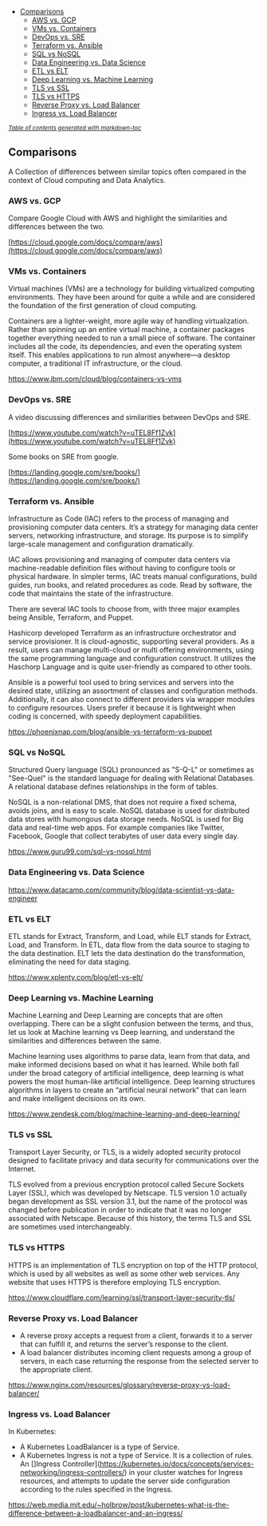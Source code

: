 - [Comparisons](#comparisons)
  * [AWS vs. GCP](#aws-vs-gcp)
  * [VMs vs. Containers](#vms-vs-containers)
  * [DevOps vs. SRE](#devops-vs-sre)
  * [Terraform vs. Ansible](#terraform-vs-ansible)
  * [SQL vs NoSQL](#sql-vs-nosql)
  * [Data Engineering vs. Data Science](#data-engineering-vs-data-science)
  * [ETL vs ELT](#etl-vs-elt)
  * [Deep Learning vs. Machine Learning](#deep-learning-vs-machine-learning)
  * [TLS vs SSL](#tls-vs-ssl)
  * [TLS vs HTTPS](#tls-vs-https)
  * [Reverse Proxy vs. Load Balancer](#reverse-proxy-vs-load-balancer)
  * [Ingress vs. Load Balancer](#ingress-vs-load-balancer)

<small><i><a href='http://ecotrust-canada.github.io/markdown-toc/'>Table of contents generated with markdown-toc</a></i></small>



## Comparisons

A Collection of differences between similar topics often compared in the context of Cloud computing and Data Analytics.

### AWS vs. GCP 

Compare Google Cloud with AWS and highlight the similarities and differences between the two. 

[https://cloud.google.com/docs/compare/aws](https://cloud.google.com/docs/compare/aws) 

### VMs vs. Containers

Virtual machines (VMs) are a technology for building virtualized computing environments. They have been around for quite a while and are considered the foundation of the first generation of cloud computing.

Containers are a lighter-weight, more agile way of handling virtualization. Rather than spinning up an entire virtual machine, a container packages together everything needed to run a small piece of software. The container includes all the code, its dependencies, and even the operating system itself. This enables applications to run almost anywhere—a desktop computer, a traditional IT infrastructure, or the cloud.

https://www.ibm.com/cloud/blog/containers-vs-vms




### DevOps vs. SRE

A video discussing differences and similarities between DevOps and SRE.

[https://www.youtube.com/watch?v=uTEL8Ff1Zvk](https://www.youtube.com/watch?v=uTEL8Ff1Zvk)

Some books on SRE from google.

[https://landing.google.com/sre/books/](https://landing.google.com/sre/books/)

### Terraform vs. Ansible

Infrastructure as Code (IAC) refers to the process of managing and provisioning computer data centers. It’s a strategy for managing data center servers, networking infrastructure, and storage. Its purpose is to simplify large-scale management and configuration dramatically.

IAC allows provisioning and managing of computer data centers via machine-readable definition files without having to configure tools or physical hardware. In simpler terms, IAC treats manual configurations, build guides, run books, and related procedures as code. Read by software, the code that maintains the state of the infrastructure.


There are several IAC tools to choose from, with three major examples being Ansible, Terraform, and Puppet.

Hashicorp developed Terraform as an infrastructure orchestrator and service provisioner. It is cloud-agnostic, supporting several providers. As a result, users can manage multi-cloud or multi offering environments, using the same programming language and configuration construct. It utilizes the Haschorp Language and is quite user-friendly as compared to other tools.

Ansible is a powerful tool used to bring services and servers into the desired state, utilizing an assortment of classes and configuration methods. Additionally, it can also connect to different providers via wrapper modules to configure resources. Users prefer it because it is lightweight when coding is concerned, with speedy deployment capabilities.



https://phoenixnap.com/blog/ansible-vs-terraform-vs-puppet

### SQL vs NoSQL

Structured Query language (SQL) pronounced as "S-Q-L" or sometimes as "See-Quel" is the standard language for dealing with Relational Databases. A relational database defines relationships in the form of tables.

NoSQL is a non-relational DMS, that does not require a fixed schema, avoids joins, and is easy to scale. NoSQL database is used for distributed data stores with humongous data storage needs. NoSQL is used for Big data and real-time web apps. For example companies like Twitter, Facebook, Google that collect terabytes of user data every single day.

https://www.guru99.com/sql-vs-nosql.html

### Data Engineering vs. Data Science

https://www.datacamp.com/community/blog/data-scientist-vs-data-engineer

### ETL vs ELT

ETL stands for Extract, Transform, and Load, while ELT stands for Extract, Load, and Transform. In ETL, data flow from the data source to staging to the data destination. ELT lets the data destination do the transformation, eliminating the need for data staging.

https://www.xplenty.com/blog/etl-vs-elt/

### Deep Learning vs. Machine Learning

Machine Learning and Deep Learning are concepts that are often overlapping. There can be a slight confusion between the terms, and thus, let us look at Machine learning vs Deep learning, and understand the similarities and differences between the same.

Machine learning uses algorithms to parse data, learn from that data, and make informed decisions based on what it has learned. While both fall under the broad category of artificial intelligence, deep learning is what powers the most human-like artificial intelligence. Deep learning structures algorithms in layers to create an “artificial neural network” that can learn and make intelligent decisions on its own.

https://www.zendesk.com/blog/machine-learning-and-deep-learning/

### TLS vs SSL


Transport Layer Security, or TLS, is a widely adopted security protocol designed to facilitate privacy and data security for communications over the Internet. 

TLS evolved from a previous encryption protocol called Secure Sockets Layer (SSL), which was developed by Netscape. TLS version 1.0 actually began development as SSL version 3.1, but the name of the protocol was changed before publication in order to indicate that it was no longer associated with Netscape. Because of this history, the terms TLS and SSL are sometimes used interchangeably.

### TLS vs HTTPS

HTTPS is an implementation of TLS encryption on top of the HTTP protocol, which is used by all websites as well as some other web services. Any website that uses HTTPS is therefore employing TLS encryption.

https://www.cloudflare.com/learning/ssl/transport-layer-security-tls/

### Reverse Proxy vs. Load Balancer

* A reverse proxy accepts a request from a client, forwards it to a server that can fulfill it, and returns the server’s response to the client.
* A load balancer distributes incoming client requests among a group of servers, in each case returning the response from the selected server to the appropriate client.

https://www.nginx.com/resources/glossary/reverse-proxy-vs-load-balancer/

### Ingress vs. Load Balancer

In Kubernetes:

* A Kubernetes LoadBalancer is a type of Service.
* A Kubernetes Ingress is not a type of Service. It is a collection of rules. An []Ingress Controller](https://kubernetes.io/docs/concepts/services-networking/ingress-controllers/) in your cluster watches for Ingress resources, and attempts to update the server side configuration according to the rules specified in the Ingress.

https://web.media.mit.edu/~holbrow/post/kubernetes-what-is-the-difference-between-a-loadbalancer-and-an-ingress/